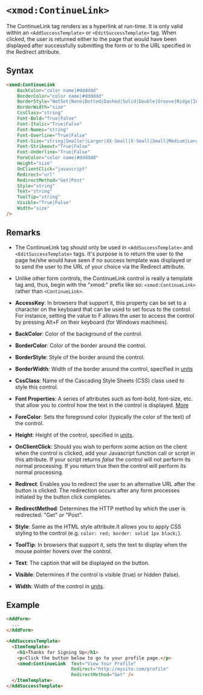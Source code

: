 # `<xmod:ContinueLink>`

The ContinueLink tag renders as a hyperlink at run-time. It is only valid within an `<AddSuccessTemplate>` or `<EditSuccessTemplate>` tag. When clicked, the user is returned either to the page that would have been displayed after successfully submitting the form or to the URL specified in the Redirect attribute.

## Syntax
```html
<xmod:ContinueLink
    BackColor="color name|#dddddd"
    BorderColor="color name|#dddddd"
    BorderStyle="NotSet|None|Dotted|Dashed|Solid|Double|Groove|Ridge|Inset|Outset"
    BorderWidth="size"
    CssClass="string"
    Font-Bold="True|False"
    Font-Italic="True|False"
    Font-Names="string"
    Font-Overline="True|False"
    Font-Size="string|Smaller|Larger|XX-Small|X-Small|Small|Medium|Large|X-Large|XX-Large"
    Font-Strikeout="True|False"
    Font-Underline="True|False"
    ForeColor="color name|#dddddd"
    Height="size"
    OnClientClick="javascript"
    Redirect="url"
    RedirectMethod="Get|Post"
    Style="string"
    Text="string"
    ToolTip="string"
    Visible="True|False"
    Width="size"
/>
```

## Remarks

*   The ContinueLink tag should only be used in `<AddSuccessTemplate>` and `<EditSuccessTemplate>` tags. It's purpose is to return the user to the page he/she would have seen if no success template was displayed or to send the user to the URL of your choice via the Redirect attribute.  

*   Unlike other form controls, the ContinueLink control is really a template tag and, thus, begin with the "xmod:" prefix like so: `<xmod:ContinueLink>` rather than `<ContinueLink>`.   

*   **AccessKey**: In browsers that support it, this property can be set to a character on the keyboard that can be used to set focus to the control. For instance, setting the value to F allows the user to access the control by pressing Alt+F on their keyboard (for Windows machines).  

*   **BackColor**: Color of the background of the control.  

*   **BorderColor**: Color of the border around the control.  

*   **BorderStyle**: Style of the border around the control.  

*   **BorderWidth**: Width of the border around the control, specified in [units](../unit-types.md)

*   **CssClass**: Name of the Cascading Style Sheets (CSS) class used to style this control.  

*   **Font Properties**: A series of attributes such as font-bold, font-size, etc. that allow you to control how the text in the control is displayed. [More](../font-properties.md)

*   **ForeColor**: Sets the foreground color (typically the color of the text) of the control.  

*   **Height**: Height of the control, specified in [units](../unit-types.md).  

*   **OnClientClick**: Should you wish to perform some action on the client when the control is clicked, add your Javascript function call or script in this attribute. If your script returns _false_ the control will not perform its normal processing. If you return true then the control will perform its normal processing.  

*   **Redirect**: Enables you to redirect the user to an alternative URL after the button is clicked. The redirection occurs after any form processes initiated by the button click completes.  

*   **RedirectMethod**: Determines the HTTP method by which the user is redirected: "Get" or "Post".  

*   **Style**: Same as the HTML style attribute.It allows you to apply CSS styling to the control (e.g. `color: red; border: solid 1px black;`).  

*   **ToolTip**: In browsers that support it, sets the text to display when the mouse pointer hovers over the control.  

*   **Text**: The caption that will be displayed on the button.  

*   **Visible**: Determines if the control is visible (true) or hidden (false).  

*   **Width**: Width of the control in [units](../unit-types.md).  



## Example
```html {9-11}
<AddForm>
  ...
</AddForm>

<AddSuccessTemplate>
  <ItemTemplate>
    <h1>Thanks for Signing Up</h1>
    <p>Click the button below to go to your profile page.</p>
    <xmod:ContinueLink  Text="View Your Profile" 
                        Redirect="http://mysite.com/profile" 
                        RedirectMethod="Get" />
  </ItemTemplate>
</AddSuccessTemplate>

